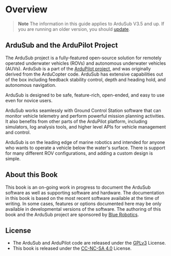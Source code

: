 # Overview

> **Note** The information in this guide applies to ArduSub V3.5 and up. If you are running an older version, you should [update](/getting-started/installation.md#ardusub).

## ArduSub and the ArduPilot Project

The ArduSub project is a fully-featured open-source solution for remotely operated underwater vehicles (ROVs) and autonomous underwater vehicles (AUVs). ArduSub is a part of the [ArduPilot project](http://ardupilot.org/), and was originally derived from the ArduCopter code. ArduSub has extensive capabilities out of the box including feedback stability control, depth and heading hold, and autonomous navigation.

ArduSub is designed to be safe, feature-rich, open-ended, and easy to use even for novice users.

ArduSub works seamlessly with Ground Control Station software that can monitor vehicle telemetry and perform powerful mission planning activities. It also benefits from other parts of the ArduPilot platform, including simulators, log analysis tools, and higher level APIs for vehicle management and control.

ArduSub is on the leading edge of marine robotics and intended for anyone who wants to operate a vehicle below the water's surface. There is support for many different ROV configurations, and adding a custom design is simple.

## About this Book

This book is an on-going work in progress to document the ArduSub software as well as supporting software and hardware. The documentation in this book is based on the most recent software available at the time of writing. In some cases, features or options documented here may be only available in developmental versions of the software. The authoring of this book and the ArduSub project are sponsored by [Blue Robotics](https://bluerobotics.com).

## License

- The ArduSub and ArduPilot code are released under the [GPLv3](https://raw.githubusercontent.com/ArduPilot/ardupilot/master/COPYING.txt) License.
- This book is released under the [CC-NC-SA 4.0](https://creativecommons.org/licenses/by-nc-sa/4.0/) License.